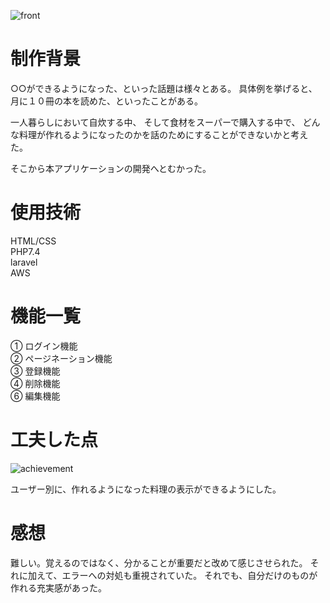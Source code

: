 ![front](https://github.com/JFN-N/WEBCAMP_PHP_Portfolio/assets/84073603/eaf14e0a-a20a-4dbb-afaa-58f65bd4998d)

# 制作背景

○○ができるようになった、といった話題は様々とある。
具体例を挙げると、月に１０冊の本を読めた、といったことがある。

一人暮らしにおいて自炊する中、
そして食材をスーパーで購入する中で、
どんな料理が作れるようになったのかを話のためにすることができないかと考えた。

そこから本アプリケーションの開発へとむかった。

# 使用技術
HTML/CSS<br>
PHP7.4<br>
laravel<br>
AWS

# 機能一覧

①	ログイン機能<br>
②	ページネーション機能<br>
③	登録機能<br>
④	削除機能<br>
⑥	編集機能

# 工夫した点
![achievement](https://github.com/JFN-N/WEBCAMP_PHP_Portfolio/assets/84073603/fbf83fa6-bc33-4f8d-9f7a-3d1d8552301d)

ユーザー別に、作れるようになった料理の表示ができるようにした。

# 感想
難しい。覚えるのではなく、分かることが重要だと改めて感じさせられた。
それに加えて、エラーへの対処も重視されていた。
それでも、自分だけのものが作れる充実感があった。
